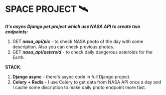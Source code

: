# SPACE PROJECT 🛰

<b><em>It's async Django pet project which use NASA API to create two endpoints:</b></em>

1. GET <b><em>nasa_api/pic</em></b>  - to check NASA photo of the day with some description. Also you can check previous photos.
2. GET <b><em>nasa_api/asteroid</em></b> - to check daily dangerous asteroids for the Earth.

<b>STACK</b>:
1. <b>Django async</b> - there's async code in full Django project.
2. <b>Celery + Redis</b> - I use Celery to get data from NASA API once a day and I cache some discription to make daily photo endpoint more fast.
